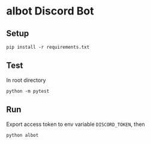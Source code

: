 # albot Discord Bot

## Setup
```
pip install -r requirements.txt
```
## Test
In root directory
```
python -m pytest 
```

## Run
Export access token to env variable `DISCORD_TOKEN`, then
```
python albot
``` 
